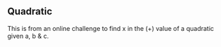 ## Quadratic
This is from an online challenge to find x in the (+) value of a quadratic given a, b & c.
